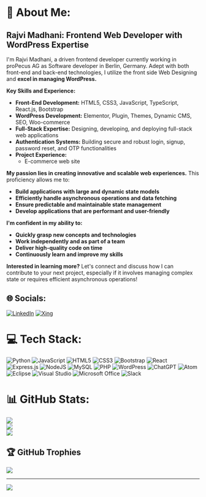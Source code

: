 # 💫 About Me:

## Rajvi Madhani: Frontend Web Developer with WordPress Expertise

I'm Rajvi Madhani, a driven frontend developer currently working in proPecus AG as Software developer in Berlin, Germany. Adept with both front-end and back-end technologies, I utilize the front side Web Designing and **excel in managing WordPress.**

**Key Skills and Experience:**

* **Front-End Development:** HTML5, CSS3, JavaScript, TypeScript, React.js, Bootstrap
* **WordPress Development:** Elementor, Plugin, Themes, Dynamic CMS, SEO, Woo-commerce
* **Full-Stack Expertise:** Designing, developing, and deploying full-stack web applications
* **Authentication Systems:** Building secure and robust login, signup, password reset, and OTP functionalities
* **Project Experience:**
    * E-commerce web site

**My passion lies in creating innovative and scalable web experiences.** 
This proficiency allows me to:

* **Build applications with large and dynamic state models**
* **Efficiently handle asynchronous operations and data fetching**
* **Ensure predictable and maintainable state management**
* **Develop applications that are performant and user-friendly**

**I'm confident in my ability to:**

* **Quickly grasp new concepts and technologies**
* **Work independently and as part of a team**
* **Deliver high-quality code on time**
* **Continuously learn and improve my skills**

**Interested in learning more?** Let's connect and discuss how I can contribute to your next project, especially if it involves managing complex state or requires efficient asynchronous operations!

## 🌐 Socials:
 [![LinkedIn](https://img.shields.io/badge/LinkedIn-%230077B5.svg?logo=linkedin&logoColor=white)](https://www.linkedin.com/in/rajvi-madhani/) [![Xing](https://img.shields.io/badge/Xing-%230077B5.svg?logo=xing&logoColor=white)](https://www.xing.com/profile/Rajvi_Madhani/) 

# 💻 Tech Stack:
![Python](https://img.shields.io/badge/python-3670A0?style=for-the-badge&logo=python&logoColor=ffdd54) ![JavaScript](https://img.shields.io/badge/javascript-%23323330.svg?style=for-the-badge&logo=javascript&logoColor=%23F7DF1E) ![HTML5](https://img.shields.io/badge/html5-%23E34F26.svg?style=for-the-badge&logo=html5&logoColor=white) ![CSS3](https://img.shields.io/badge/css3-%231572B6.svg?style=for-the-badge&logo=css3&logoColor=white) ![Bootstrap](https://img.shields.io/badge/bootstrap-%23563D7C.svg?style=for-the-badge&logo=bootstrap&logoColor=white) ![React](https://img.shields.io/badge/react-%2320232a.svg?style=for-the-badge&logo=react&logoColor=%2361DAFB) ![Express.js](https://img.shields.io/badge/express.js-%23404d59.svg?style=for-the-badge&logo=express&logoColor=%2361DAFB) ![NodeJS](https://img.shields.io/badge/node.js-6DA55F?style=for-the-badge&logo=node.js&logoColor=white) ![MySQL](https://img.shields.io/badge/mysql-%2300f.svg?style=for-the-badge&logo=mysql&logoColor=white)  ![PHP](https://img.shields.io/badge/php-%23777BB4.svg?style=for-the-badge&logo=php&logoColor=white) ![WordPress](https://img.shields.io/badge/WordPress-%23117AC9.svg?style=for-the-badge&logo=WordPress&logoColor=white) ![ChatGPT](https://img.shields.io/badge/chatGPT-74aa9c?style=for-the-badge&logo=openai&logoColor=white) ![Atom](https://img.shields.io/badge/Atom-%2366595C.svg?style=for-the-badge&logo=atom&logoColor=white) ![Eclipse](https://img.shields.io/badge/Eclipse-FE7A16.svg?style=for-the-badge&logo=Eclipse&logoColor=white) ![Visual Studio](https://img.shields.io/badge/Visual%20Studio-5C2D91.svg?style=for-the-badge&logo=visual-studio&logoColor=white) ![Microsoft Office](https://img.shields.io/badge/Microsoft_Office-D83B01?style=for-the-badge&logo=microsoft-office&logoColor=white) ![Slack](https://img.shields.io/badge/Slack-4A154B?style=for-the-badge&logo=slack&logoColor=white)

# 📊 GitHub Stats:
![](https://github-readme-stats.vercel.app/api?username=madhanirajvi&theme=dark&hide_border=false&include_all_commits=true&count_private=false)<br/>
![](https://github-readme-streak-stats.herokuapp.com/?user=madhanirajvi&theme=dark&hide_border=false)<br/>
![](https://github-readme-stats.vercel.app/api/top-langs/?username=madhanirajvi&theme=dark&hide_border=false&include_all_commits=true&count_private=false&layout=compact)

## 🏆 GitHub Trophies
![](https://github-profile-trophy.vercel.app/?username=madhanirajvi&theme=dark&no-frame=false&no-bg=true&margin-w=4)

---
[![](https://visitcount.itsvg.in/api?id=madhanirajvi&icon=2&color=0)](https://visitcount.itsvg.in)

